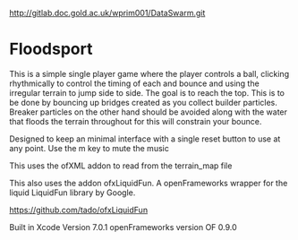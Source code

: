 http://gitlab.doc.gold.ac.uk/wprim001/DataSwarm.git
# Floodsport

This is a simple single player game where the player controls a ball, clicking rhythmically to control the timing of each and bounce and using the irregular terrain to jump side to side. The goal is to reach the top. This is to be done by bouncing up bridges created as you collect builder particles. Breaker particles on the other hand should be avoided along with the water that floods the terrain throughout for this will constrain your bounce.

Designed to keep an minimal interface with a single reset button to use at any point. Use the m key to mute the music

This uses the ofXML addon to read from the terrain_map file

This also uses the addon ofxLiquidFun. A openFrameworks wrapper for the liquid LiquidFun library by Google. 

https://github.com/tado/ofxLiquidFun


Built in Xcode Version 7.0.1 
openFrameworks version OF 0.9.0




